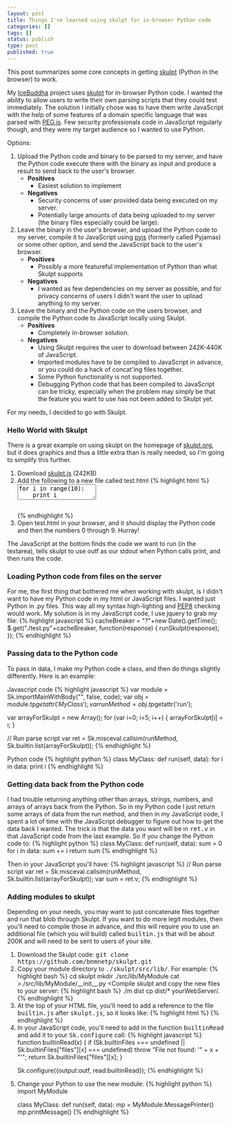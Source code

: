 ```yaml
---
layout: post
title: Things I've learned using skulpt for in-browser Python code
categories: []
tags: []
status: publish
type: post
published: true
---
```

This post summarizes some core concepts in getting <a href="http://www.skulpt.org/">skulpt</a> (Python in the browser) to work.

My <a href="http://icebuddha.com/">IceBuddha</a> project uses <a href="http://www.skulpt.org/">skulpt</a> for in-browser Python code.  I wanted the ability to allow users to write their own parsing scripts that they could test immediately.  The solution I initially chose was to have them write JavaScript with the help of some features of a domain specific language that was parsed with <a href="http://pegjs.majda.cz/">PEG.js</a>.  Few security professionals code in JavaScript regularly though, and they were my target audience so I wanted to use Python.

Options:
<ol>
<li> Upload the Python code and binary to be parsed to my server, and have the Python code execute there with the binary as input and produce a result to send back to the user's browser.
<ul><li><b>Positives</b><ul>
<li>Easiest solution to implement
</ul></ul>
<ul><li><b>Negatives</b><ul>
<li>Security concerns of user provided data being executed on my server.
<li>Potentially large amounts of data being uploaded to my server (the binary files especially could be large).
</ul></ul>
<li> Leave the binary in the user's browser, and upload the Python code to my server, compile it to JavaScript using <a href="http://pyjs.org/">pyjs</a> (formerly called Pyjamas) or some other option, and send the JavaScript back to the user's browser.
<ul><li><b>Positives</b><ul>
<li>Possibly a more featureful implementation of Python than what Skulpt supports
</ul></ul>
<ul><li><b>Negatives</b><ul>
<li>I wanted as few dependencies on my server as possible, and for privacy concerns of users I didn't want the user to upload anything to my server.
</ul></ul>
<li> Leave the binary and the Python code on the users browser, and compile the Python code to JavaScript locally using Skulpt.
<ul><li><b>Positives</b><ul>
<li>Completely in-browser solution.
</ul></ul>
<ul><li><b>Negatives</b><ul>
<li>Using Skulpt requires the user to download between 242K-440K of JavaScript.
<li>Imported modules have to be compiled to JavaScript in advance, or you could do a hack of concat'ing files together.
<li>Some Python functionality is not supported.
<li>Debugging Python code that has been compiled to JavaScript can be tricky, especially when the problem may simply be that the feature you want to use has not been added to Skulpt yet.
</ul></ul>
</ol>

For my needs, I decided to go with Skulpt.

<h3>Hello World with Skulpt</h3>
There is a great example on using skulpt on the homepage of <a href="http://www.skulpt.org">skulpt.org</a>, but it does graphics and thus a little extra than is really needed, so I'm going to simplify this further.
<ol>
<li>Download <a href="https://github.com/bnmnetp/skulpt/raw/master/dist/skulpt.js">skulpt.js</a> (242KB)
<li>Add the following to a new file called test.html
{% highlight html %}
<html> 
<head>
<script src="skulpt.js" type="text/javascript"></script> 
</head> 

<body> 
<textarea id="pythonCode">
for i in range(10):
    print i
</textarea><br /> 
<pre id="output"></pre> 

<script type="text/javascript"> 
function outf(text) { 
    var mypre = document.getElementById("output"); 
    mypre.innerHTML = mypre.innerHTML + text; 
} 

var code = document.getElementById("pythonCode").value; 
Sk.configure({output:outf}); 
eval(Sk.importMainWithBody("<stdin>",false,code)); 
</script> 

</body> 
</html> 
{% endhighlight %}

<li>Open test.html in your browser, and it should display the Python code and then the numbers 0 through 9. Hurray!
</ol>
The JavaScript at the bottom finds the code we want to run (in the textarea), tells skulpt to use outf as our stdout when Python calls print, and then runs the code.

<h3>Loading Python code from files on the server</h3>
For me, the first thing that bothered me when working with skulpt, is I didn't want to have my Python code in my html or JavaScript files.  I wanted just Python in .py files.  This way all my syntax high-lighting and <a href="http://www.python.org/dev/peps/pep-0008/">PEP8</a> checking would work.  My solution is in my JavaScript code, I use jquery to grab my file:
{% highlight javascript %}
cacheBreaker = "?"+new Date().getTime();
$.get("./test.py"+cacheBreaker, function(response) {
    runSkulpt(response);
});
{% endhighlight %}

<h3>Passing data to the Python code</h3>
To pass in data, I make my Python code a class, and then do things slightly differently.  Here is an example:

Javascript code
{% highlight javascript %}
var module = Sk.importMainWithBody("<stdin>", false, code);
var obj = module.tp$getattr('MyClass');
var runMethod = obj.tp$getattr('run');

var arrayForSkulpt = new Array();
for (var i=0; i<5; i++) {
  arrayForSkulpt[i] = i;
}

// Run parse script
var ret = Sk.misceval.callsim(runMethod, Sk.builtin.list(arrayForSkulpt));
{% endhighlight %}

Python code
{% highlight python %}
class MyClass:
    def run(self, data):
        for i in data:
            print i
{% endhighlight %}

<h3>Getting data back from the Python code</h3>
I had trouble returning anything other than arrays, strings, numbers, and arrays of arrays back from the Python.  So in my Python code I just return some arrays of data from the run method, and then in my JavaScript code, I spent a lot of time with the JavaScript debugger to figure out how to get the data back I wanted.  The trick is that the data you want will be in <tt>ret.v</tt> in that JavaScript code from the last example.  So if you change the Python code to:
{% highlight python %}
class MyClass:
    def run(self, data):
        sum = 0
        for i in data:
            sum += i
        return sum
{% endhighlight %}

Then in your JavaScript you'll have:
{% highlight javascript %}
// Run parse script
var ret = Sk.misceval.callsim(runMethod, Sk.builtin.list(arrayForSkulpt));
var sum = ret.v;
{% endhighlight %}


<h3>Adding modules to skulpt</h3>
Depending on your needs, you may want to just concatenate files together and run that blob through Skulpt.  If you want to do more legit modules, then you'll need to compile those in advance, and this will require you to use an additional file (which you will build) called <tt>builtin.js</tt> that will be about 200K and will need to be sent to users of your site.

<ol>
<li>Download the Skulpt code: <tt>git clone https://github.com/bnmnetp/skulpt.git</tt>
<li>Copy your module directory to <tt>./skulpt/src/lib/</tt>.  For example:
{% highlight bash %}
cd skulpt
mkdir ./src/lib/MyModule
cat >./src/lib/MyModule/__init__.py <<EOL
class MessagePrinter:
    def printMessage(self):
        print "Hello World"
EOL
{% endhighlight %}
<li>Compile skulpt and copy the new files to your server:
{% highlight bash %}
./m dist
cp dist/* yourWebServer/.
{% endhighlight %}

<li>At the top of your HTML file, you'll need to add a reference to the file <tt>builtin.js</tt> after <tt>skulpt.js</tt>, so it looks like:
{% highlight html %}
<html> 
<head>
<script src="skulpt.js" type="text/javascript"></script> 
<script src="builtin.js" type="text/javascript"></script> 
</head>
{% endhighlight %}

<li>In your JavaScript code, you'll need to add in the function <tt>builtinRead</tt> and add it to your <tt>Sk.configure</tt> call:
{% highlight javascript %}
function builtinRead(x) {
    if (Sk.builtinFiles === undefined || Sk.builtinFiles["files"][x] === undefined)
            throw "File not found: '" + x + "'";
    return Sk.builtinFiles["files"][x];
}

Sk.configure({output:outf, read:builtinRead}); 
{% endhighlight %}

<li>Change your Python to use the new module:
{% highlight python %}
import MyModule

class MyClass:
    def run(self, data):
        mp = MyModule.MessagePrinter()
        mp.printMessage()
{% endhighlight %}
</ol>
